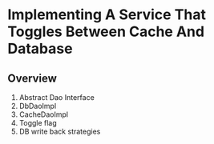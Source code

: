 
# Implementing A Service That Toggles Between Cache And Database

## Overview

1. Abstract Dao Interface
1. DbDaoImpl
1. CacheDaoImpl
1. Toggle flag
1. DB write back strategies

 